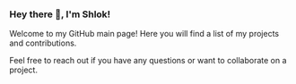 ### Hey there 👋, I'm Shlok!

Welcome to my GitHub main page! Here you will find a list of my projects and contributions. 

Feel free to reach out if you have any questions or want to collaborate on a project.

<!--
**git-shlok/git-shlok** is a ✨ _special_ ✨ repository because its `README.md` (this file) appears on your GitHub profile.

Here are some ideas to get you started:

- 🔭 I’m currently working on ...
- 🌱 I’m currently learning ...
- 👯 I’m looking to collaborate on ...
- 🤔 I’m looking for help with ...
- 💬 Ask me about ...
- 📫 How to reach me: ...
- 😄 Pronouns: ...
- ⚡ Fun fact: ...
-->
